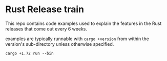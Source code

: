 # Rust Release train

This repo contains code examples used to explain the features in the Rust releases that come out every 6 weeks.

examples are typically runnable with `cargo +version` from within the version's sub-directory unless otherwise specified.

```
cargo +1.72 run --bin
```